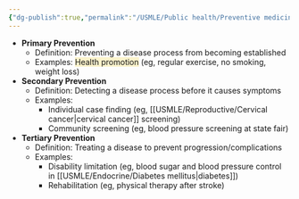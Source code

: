 ```yaml
---
{"dg-publish":true,"permalink":"/USMLE/Public health/Preventive medicine/"}
---
```


- **Primary Prevention**
    - Definition: Preventing a disease process from becoming established
    - Examples: <span style="background:rgba(240, 200, 0, 0.2)">Health promotion</span> (eg, regular exercise, no smoking, weight loss)
- **Secondary Prevention**
    - Definition: Detecting a disease process before it causes symptoms
    - Examples:
        - Individual case finding (eg, [[USMLE/Reproductive/Cervical cancer\|cervical cancer]] screening)
        - Community screening (eg, blood pressure screening at state fair)
- **Tertiary Prevention**
    - Definition: Treating a disease to prevent progression/complications
    - Examples:
        - Disability limitation (eg, blood sugar and blood pressure control in [[USMLE/Endocrine/Diabetes mellitus\|diabetes]])
        - Rehabilitation (eg, physical therapy after stroke)
